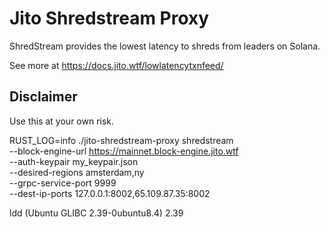 # Jito Shredstream Proxy

ShredStream provides the lowest latency to shreds from leaders on Solana. 

See more at https://docs.jito.wtf/lowlatencytxnfeed/

## Disclaimer
Use this at your own risk.

RUST_LOG=info ./jito-shredstream-proxy shredstream \
    --block-engine-url https://mainnet.block-engine.jito.wtf \
    --auth-keypair my_keypair.json \
    --desired-regions amsterdam,ny \
    --grpc-service-port 9999 \
    --dest-ip-ports 127.0.0.1:8002,65.109.87.35:8002

ldd (Ubuntu GLIBC 2.39-0ubuntu8.4) 2.39